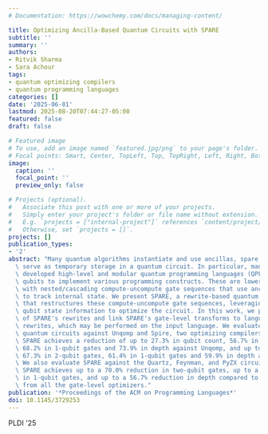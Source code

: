 ```yaml
---
# Documentation: https://wowchemy.com/docs/managing-content/

title: Optimizing Ancilla-Based Quantum Circuits with SPARE
subtitle: ''
summary: ''
authors:
- Ritvik Sharma
- Sara Achour
tags:
- quantum optimizing compilers
- quantum programming languages
categories: []
date: '2025-06-01'
lastmod: 2025-08-20T07:44:27-05:00
featured: false
draft: false

# Featured image
# To use, add an image named `featured.jpg/png` to your page's folder.
# Focal points: Smart, Center, TopLeft, Top, TopRight, Left, Right, BottomLeft, Bottom, BottomRight.
image:
  caption: ''
  focal_point: ''
  preview_only: false

# Projects (optional).
#   Associate this post with one or more of your projects.
#   Simply enter your project's folder or file name without extension.
#   E.g. `projects = ["internal-project"]` references `content/project/deep-learning/index.md`.
#   Otherwise, set `projects = []`.
projects: []
publication_types:
- '2'
abstract: "Many quantum algorithms instantiate and use ancillas, spare qubits that\
  \ serve as temporary storage in a quantum circuit. In particular, many recently\
  \ developed high-level and modular quantum programming languages (QPLs) use ancilla\
  \ qubits to implement various programming constructs. These are lowered to circuits\
  \ with nested/cascading compute-uncompute gate sequences that use ancilla qubits\
  \ to track internal state. We present SPARE, a rewrite-based quantum circuit optimizer\
  \ that restructures these compute-uncompute gate sequences, leveraging the ancilla\
  \ qubit state information to optimize the circuit. In this work, we prove the correctness\
  \ of SPARE's rewrites and link SPARE's gate-level transforms to language-level program\
  \ rewrites, which may be performed on the input language. We evaluate SPARE on QPL-generated\
  \ quantum circuits against Unqomp and Spire, two optimizing compilers for QPLs.\
  \ SPARE achieves a reduction of up to 27.3% in qubit count, 56.7% in 2-qubit gates,\
  \ 68.2% in 1-qubit gates and 73.9% in depth against Unqomp, and up to 17.8% in qubits,\
  \ 67.3% in 2-qubit gates, 61.4% in 1-qubit gates and 59.9% in depth against Spire.\
  \ We also evaluate SPARE against the Quartz, Feynman, and PyZX circuit optimizers:\
  \ SPARE achieves up to a 70.0% reduction in two-qubit gates, up to a 53.6% reduction\
  \ in 1-qubit gates, and up to a 56.7% reduction in depth compared to the best result\
  \ from all the gate-level optimizers."
publication: '*Proceedings of the ACM on Programming Languages*'
doi: 10.1145/3729253
---
```

PLDI '25